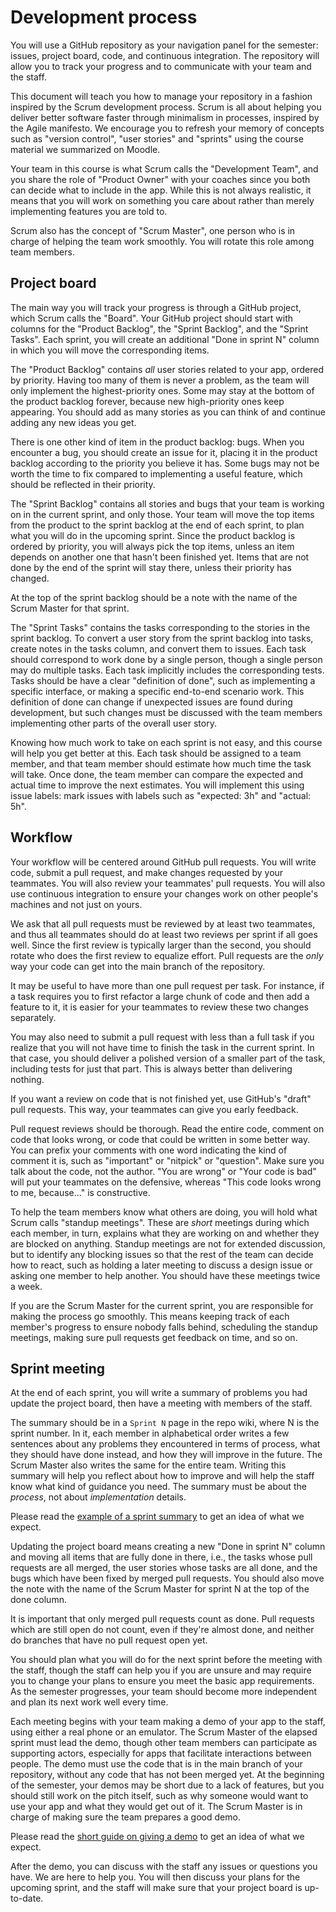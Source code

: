 # Development process

You will use a GitHub repository as your navigation panel for the semester: issues, project board, code, and continuous integration.
The repository will allow you to track your progress and to communicate with your team and the staff.

This document will teach you how to manage your repository in a fashion inspired by the Scrum development process.
Scrum is all about helping you deliver better software faster through minimalism in processes, inspired by the Agile manifesto.
We encourage you to refresh your memory of concepts such as "version control", "user stories" and "sprints" using the course material we summarized on Moodle.

Your team in this course is what Scrum calls the "Development Team", and you share the role of "Product Owner" with your coaches since you both can decide what to include in the app.
While this is not always realistic, it means that you will work on something you care about rather than merely implementing features you are told to.

Scrum also has the concept of "Scrum Master", one person who is in charge of helping the team work smoothly. You will rotate this role among team members.


## Project board

The main way you will track your progress is through a GitHub project, which Scrum calls the "Board".
Your GitHub project should start with columns for the "Product Backlog", the "Sprint Backlog", and the "Sprint Tasks".
Each sprint, you will create an additional "Done in sprint N" column in which you will move the corresponding items.

The "Product Backlog" contains _all_ user stories related to your app, ordered by priority.
Having too many of them is never a problem, as the team will only implement the highest-priority ones.
Some may stay at the bottom of the product backlog forever, because new high-priority ones keep appearing.
You should add as many stories as you can think of and continue adding any new ideas you get.

There is one other kind of item in the product backlog: bugs.
When you encounter a bug, you should create an issue for it, placing it in the product backlog according to the priority you believe it has.
Some bugs may not be worth the time to fix compared to implementing a useful feature, which should be reflected in their priority.

The "Sprint Backlog" contains all stories and bugs that your team is working on in the current sprint, and only those.
Your team will move the top items from the product to the sprint backlog at the end of each sprint, to plan what you will do in the upcoming sprint.
Since the product backlog is ordered by priority, you will always pick the top items, unless an item depends on another one that hasn't been finished yet.
Items that are not done by the end of the sprint will stay there, unless their priority has changed.

At the top of the sprint backlog should be a note with the name of the Scrum Master for that sprint.

The "Sprint Tasks" contains the tasks corresponding to the stories in the sprint backlog.
To convert a user story from the sprint backlog into tasks, create notes in the tasks column, and convert them to issues.
Each task should correspond to work done by a single person, though a single person may do multiple tasks.
Each task implicitly includes the corresponding tests. Tasks should be have a clear "definition of done", such as implementing a specific interface, or making a specific end-to-end scenario work.
This definition of done can change if unexpected issues are found during development, but such changes must be discussed with the team members implementing other parts of the overall user story.

Knowing how much work to take on each sprint is not easy, and this course will help you get better at this.
Each task should be assigned to a team member, and that team member should estimate how much time the task will take.
Once done, the team member can compare the expected and actual time to improve the next estimates.
You will implement this using issue labels: mark issues with labels such as "expected: 3h" and "actual: 5h".


## Workflow

Your workflow will be centered around GitHub pull requests.
You will write code, submit a pull request, and make changes requested by your teammates.
You will also review your teammates' pull requests. You will also use continuous integration to ensure your changes work on other people's machines and not just on yours.

We ask that all pull requests must be reviewed by at least two teammates, and thus all teammates should do at least two reviews per sprint if all goes well.
Since the first review is typically larger than the second, you should rotate who does the first review to equalize effort.
Pull requests are the _only_ way your code can get into the main branch of the repository.

It may be useful to have more than one pull request per task.
For instance, if a task requires you to first refactor a large chunk of code and then add a feature to it, it is easier for your teammates to review these two changes separately.

You may also need to submit a pull request with less than a full task if you realize that you will not have time to finish the task in the current sprint.
In that case, you should deliver a polished version of a smaller part of the task, including tests for just that part.
This is always better than delivering nothing.

If you want a review on code that is not finished yet, use GitHub's "draft" pull requests.
This way, your teammates can give you early feedback.

Pull request reviews should be thorough.
Read the entire code, comment on code that looks wrong, or code that could be written in some better way.
You can prefix your comments with one word indicating the kind of comment it is, such as "important" or "nitpick" or "question".
Make sure you talk about the code, not the author. "You are wrong" or "Your code is bad" will put your teammates on the defensive, whereas "This code looks wrong to me, because..." is constructive.

To help the team members know what others are doing, you will hold what Scrum calls "standup meetings".
These are _short_ meetings during which each member, in turn, explains what they are working on and whether they are blocked on anything.
Standup meetings are not for extended discussion, but to identify any blocking issues so that the rest of the team can decide how to react,
such as holding a later meeting to discuss a design issue or asking one member to help another. You should have these meetings twice a week.

If you are the Scrum Master for the current sprint, you are responsible for making the process go smoothly.
This means keeping track of each member's progress to ensure nobody falls behind, scheduling the standup meetings, making sure pull requests get feedback on time, and so on.


## Sprint meeting

At the end of each sprint, you will write a summary of problems you had update the project board, then have a meeting with members of the staff.

The summary should be in a `Sprint N` page in the repo wiki, where N is the sprint number.
In it, each member in alphabetical order writes a few sentences about any problems they encountered in terms of process, what they should have done instead, and how they will improve in the future.
The Scrum Master also writes the same for the entire team.
Writing this summary will help you reflect about how to improve and will help the staff know what kind of guidance you need.
The summary must be about the _process_, not about _implementation_ details.

Please read the [example of a sprint summary](./ExampleSummary.md) to get an idea of what we expect.

Updating the project board means creating a new "Done in sprint N" column and moving all items that are fully done in there, i.e., the tasks whose pull requests are all merged,
the user stories whose tasks are all done, and the bugs which have been fixed by merged pull requests.
You should also move the note with the name of the Scrum Master for sprint N at the top of the done column.

It is important that only merged pull requests count as done.
Pull requests which are still open do not count, even if they're almost done, and neither do branches that have no pull request open yet.

You should plan what you will do for the next sprint before the meeting with the staff, though the staff can help you if you are unsure
and may require you to change your plans to ensure you meet the basic app requirements.
As the semester progresses, your team should become more independent and plan its next work well every time.

Each meeting begins with your team making a demo of your app to the staff, using either a real phone or an emulator.
The Scrum Master of the elapsed sprint must lead the demo, though other team members can participate as supporting actors, especially for apps that facilitate interactions between people.
The demo must use the code that is in the main branch of your repository, without any code that has not been merged yet.
At the beginning of the semester, your demos may be short due to a lack of features, but you should still work on the pitch itself,
such as why someone would want to use your app and what they would get out of it.
The Scrum Master is in charge of making sure the team prepares a good demo.

Please read the [short guide on giving a demo](./Demo.md) to get an idea of what we expect.

After the demo, you can discuss with the staff any issues or questions you have.
We are here to help you.
You will then discuss your plans for the upcoming sprint, and the staff will make sure that your project board is up-to-date.
